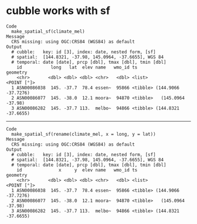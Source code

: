 # cubble works with sf

    Code
      make_spatial_sf(climate_mel)
    Message
      CRS missing: using OGC:CRS84 (WGS84) as default
    Output
      # cubble:   key: id [3], index: date, nested form, [sf]
      # spatial:  [144.8321, -37.98, 145.0964, -37.6655], WGS 84
      # temporal: date [date], prcp [dbl], tmax [dbl], tmin [dbl]
        id           long   lat  elev name   wmo_id ts                  geometry
        <chr>       <dbl> <dbl> <dbl> <chr>   <dbl> <list>           <POINT [°]>
      1 ASN00086038  145. -37.7  78.4 essen~  95866 <tibble> (144.9066 -37.7276)
      2 ASN00086077  145. -38.0  12.1 moora~  94870 <tibble>   (145.0964 -37.98)
      3 ASN00086282  145. -37.7 113.  melbo~  94866 <tibble> (144.8321 -37.6655)

---

    Code
      make_spatial_sf(rename(climate_mel, x = long, y = lat))
    Message
      CRS missing: using OGC:CRS84 (WGS84) as default
    Output
      # cubble:   key: id [3], index: date, nested form, [sf]
      # spatial:  [144.8321, -37.98, 145.0964, -37.6655], WGS 84
      # temporal: date [date], prcp [dbl], tmax [dbl], tmin [dbl]
        id              x     y  elev name   wmo_id ts                  geometry
        <chr>       <dbl> <dbl> <dbl> <chr>   <dbl> <list>           <POINT [°]>
      1 ASN00086038  145. -37.7  78.4 essen~  95866 <tibble> (144.9066 -37.7276)
      2 ASN00086077  145. -38.0  12.1 moora~  94870 <tibble>   (145.0964 -37.98)
      3 ASN00086282  145. -37.7 113.  melbo~  94866 <tibble> (144.8321 -37.6655)

